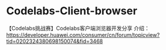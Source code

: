 # Codelabs-Client-browser
【Codelabs挑战赛】Codelabs客户端浏览器开发分享
介绍：https://developer.huawei.com/consumer/cn/forum/topicview?tid=0202324380698150074&fid=3468
